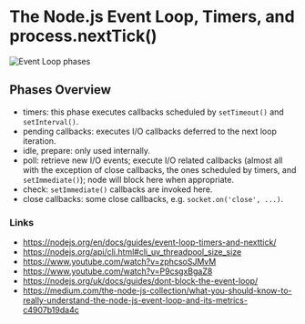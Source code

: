 # The Node.js Event Loop, Timers, and process.nextTick()

![Event Loop phases](https://image.prntscr.com/image/iYcHm0aWSSeFoLdgb-PGTA.png)

## Phases Overview
- timers: this phase executes callbacks scheduled by `setTimeout()` and `setInterval()`.
- pending callbacks: executes I/O callbacks deferred to the next loop iteration.
- idle, prepare: only used internally.
- poll: retrieve new I/O events; execute I/O related callbacks (almost all with the exception of close callbacks, the ones scheduled by timers, and `setImmediate()`); node will block here when appropriate.
- check: `setImmediate()` callbacks are invoked here.
- close callbacks: some close callbacks, e.g. `socket.on('close', ...)`.

### Links
- https://nodejs.org/en/docs/guides/event-loop-timers-and-nexttick/
- https://nodejs.org/api/cli.html#cli_uv_threadpool_size_size
- https://www.youtube.com/watch?v=zphcsoSJMvM
- https://www.youtube.com/watch?v=P9csgxBgaZ8
- https://nodejs.org/uk/docs/guides/dont-block-the-event-loop/
- https://medium.com/the-node-js-collection/what-you-should-know-to-really-understand-the-node-js-event-loop-and-its-metrics-c4907b19da4c